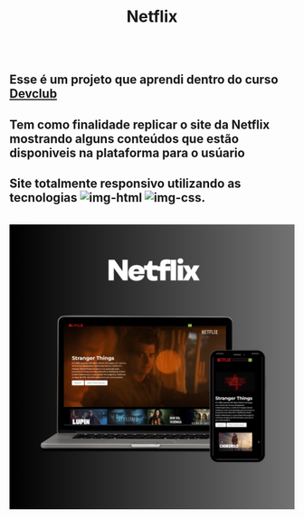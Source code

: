 <h1 align="center">  Netflix </h1>
<br>
<br>
<h2>Esse é um projeto que aprendi dentro do curso <a href="https://rodolfomori.com.br/devclub">Devclub</a></h2>
<h2> Tem como finalidade replicar o site da Netflix mostrando alguns conteúdos que estão disponiveis na plataforma para o usúario</h2>
<h2>Site totalmente responsivo utilizando as tecnologias <img src="https://img.shields.io/badge/HTML5-E34F26?style=for-the-badge&logo=html5&logoColor=white" alt= "img-html">  <img src="https://img.shields.io/badge/CSS3-1572B6?style=for-the-badge&logo=css3&logoColor=white" alt="img-css">.</h2>
<br>
<img src="https://github.com/GabrielOliveira2103/Projeto-Netflix/blob/main/img/projeto%20netflix%20atualizado.png?raw=true">

